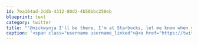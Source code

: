 ```yaml
---
id: 7ea164ad-2ddb-4312-80d2-4b50bbc250eb
blueprint: text
category: twitter
title: "'@nickwynja I'll be there. I'm at Starbucks, let me know when you're heading over."
caption: '<span class="username username_linked">@<a href="https://twitter.com/nickwynja" title="Nick Wynja">nickwynja</a></span> I''ll be there. I''m at Starbucks, let me know when you''re heading over.'
---
```


